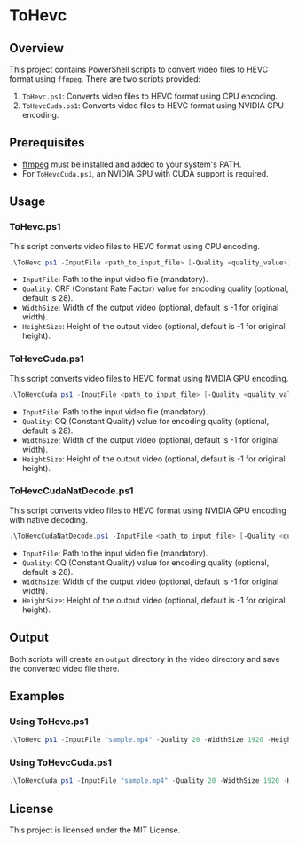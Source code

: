 # ToHevc

## Overview

This project contains PowerShell scripts to convert video files to HEVC format using `ffmpeg`. There are two scripts provided:

1. `ToHevc.ps1`: Converts video files to HEVC format using CPU encoding.
2. `ToHevcCuda.ps1`: Converts video files to HEVC format using NVIDIA GPU encoding.

## Prerequisites

- [ffmpeg](https://ffmpeg.org/download.html) must be installed and added to your system's PATH.
- For `ToHevcCuda.ps1`, an NVIDIA GPU with CUDA support is required.

## Usage

### ToHevc.ps1

This script converts video files to HEVC format using CPU encoding.

```powershell
.\ToHevc.ps1 -InputFile <path_to_input_file> [-Quality <quality_value>] [-WidthSize <width_value>] [-HeightSize <height_value>]
```

- `InputFile`: Path to the input video file (mandatory).
- `Quality`: CRF (Constant Rate Factor) value for encoding quality (optional, default is 28).
- `WidthSize`: Width of the output video (optional, default is -1 for original width).
- `HeightSize`: Height of the output video (optional, default is -1 for original height).

### ToHevcCuda.ps1

This script converts video files to HEVC format using NVIDIA GPU encoding.

```powershell
.\ToHevcCuda.ps1 -InputFile <path_to_input_file> [-Quality <quality_value>] [-WidthSize <width_value>] [-HeightSize <height_value>]
```

- `InputFile`: Path to the input video file (mandatory).
- `Quality`: CQ (Constant Quality) value for encoding quality (optional, default is 28).
- `WidthSize`: Width of the output video (optional, default is -1 for original width).
- `HeightSize`: Height of the output video (optional, default is -1 for original height).

### ToHevcCudaNatDecode.ps1

This script converts video files to HEVC format using NVIDIA GPU encoding with native decoding.

```powershell
.\ToHevcCudaNatDecode.ps1 -InputFile <path_to_input_file> [-Quality <quality_value>] [-WidthSize <width_value>] [-HeightSize <height_value>]
```

- `InputFile`: Path to the input video file (mandatory).
- `Quality`: CQ (Constant Quality) value for encoding quality (optional, default is 28).
- `WidthSize`: Width of the output video (optional, default is -1 for original width).
- `HeightSize`: Height of the output video (optional, default is -1 for original height).

## Output

Both scripts will create an `output` directory in the video directory and save the converted video file there.

## Examples

### Using ToHevc.ps1

```powershell
.\ToHevc.ps1 -InputFile "sample.mp4" -Quality 20 -WidthSize 1920 -HeightSize 1080
```

### Using ToHevcCuda.ps1

```powershell
.\ToHevcCuda.ps1 -InputFile "sample.mp4" -Quality 20 -WidthSize 1920 -HeightSize 1080
```

## License

This project is licensed under the MIT License.